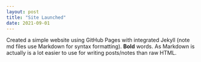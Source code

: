 ```yaml
---
layout: post
title: "Site Launched"
date: 2021-09-01
---
```

Created a simple website using GitHub Pages with integrated Jekyll (note md files use Markdown for syntax formatting). **Bold** words. As Markdown is actually is a lot easier to use for writing posts/notes than raw HTML.
